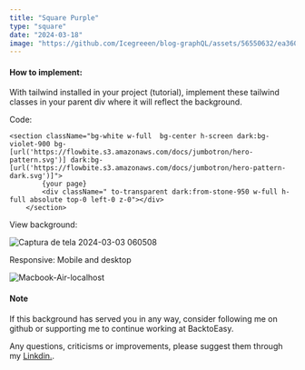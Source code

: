 ```yaml
---
title: "Square Purple"
type: "square"
date: "2024-03-18"
image: "https://github.com/Icegreeen/blog-graphQL/assets/56550632/ea3600c9-f0ee-4f39-9dec-35d5a3ca56fe"
---
```

#### How to implement:

With tailwind installed in your project (tutorial), implement these tailwind classes in your parent div where it will reflect the background.

Code:

```
<section className="bg-white w-full  bg-center h-screen dark:bg-violet-900 bg-[url('https://flowbite.s3.amazonaws.com/docs/jumbotron/hero-pattern.svg')] dark:bg-[url('https://flowbite.s3.amazonaws.com/docs/jumbotron/hero-pattern-dark.svg')]">
        {your page}
        <div className=" to-transparent dark:from-stone-950 w-full h-full absolute top-0 left-0 z-0"></div>
    </section>
```

View background:

![Captura de tela 2024-03-03 060508](https://github.com/Icegreeen/blog-graphQL/assets/56550632/3b5fc5c5-38e2-44d5-abc3-61275bdfa854)

Responsive: Mobile and desktop

![Macbook-Air-localhost](https://github.com/Icegreeen/blog-graphQL/assets/56550632/63e82e87-4778-4040-a0f0-27ae716d55fd)

#### Note

If this background has served you in any way, consider following me on github or supporting me to continue working at BacktoEasy.

Any questions, criticisms or improvements, please suggest them through my [Linkdin.](https://www.linkedin.com/in/flavioaquila/).